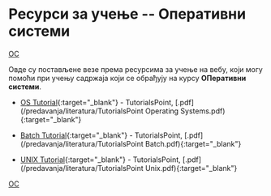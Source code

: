 # Ресурси за учење -- Оперативни системи  

[ОС](/README.md)

Овде су постављене везе према ресурсима за учење на вебу, који могу помоћи при учењу садржаја који се обрађују на курсу **ОПеративни системи**.

  * [OS Tutorial](https://www.tutorialspoint.com/operating_system){:target="_blank"} - TutorialsPoint, [.pdf](/predavanja/literatura/TutorialsPoint Operating Systems.pdf){:target="_blank"}

  * [Batch Tutorial](https://www.tutorialspoint.com/batch_script/){:target="_blank"} - TutorialsPoint, [.pdf](/predavanja/literatura/TutorialsPoint Batch.pdf){:target="_blank"}

  * [UNIX Tutorial](https://www.tutorialspoint.com/unix/){:target="_blank"} - TutorialsPoint, [.pdf](/predavanja/literatura/TutorialsPoint Unix.pdf){:target="_blank"}

[ОС](/README.md)